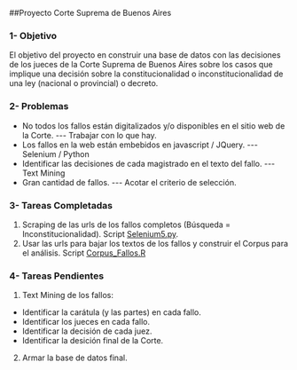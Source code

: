 ##Proyecto Corte Suprema de Buenos Aires

### 1- Objetivo
El objetivo del proyecto en construir una base de datos con las decisiones de los jueces de la Corte Suprema de Buenos Aires sobre los casos que implique una decisión sobre la constitucionalidad o inconstitucionalidad de una ley (nacional o provincial) o decreto.

### 2- Problemas
* No todos los fallos están digitalizados y/o disponibles en el sitio web de la Corte. --- Trabajar con lo que hay.
* Los fallos en la web están embebidos en javascript / JQuery. --- Selenium / Python
* Identificar las decisiones de cada magistrado en el texto del fallo. --- Text Mining
* Gran cantidad de fallos. --- Acotar el criterio de selección.

### 3- Tareas Completadas
1. Scraping de las urls de los fallos completos (Búsqueda = Inconstitucionalidad). Script [Selenium5.py][1].
2. Usar las urls para bajar los textos de los fallos y construir el Corpus para el análisis. Script [Corpus_Fallos.R][2]

### 4- Tareas Pendientes
1. Text Mining de los fallos:
  * Identificar la carátula (y las partes) en cada fallo.
  * Identificar los jueces en cada fallo.
  * Identificar la decisión de cada juez.
  * Identificar la desición final de la Corte.
2. Armar la base de datos final.

[1]:https://github.com/fedecarles/Proyecto_SCBA/blob/master/Python/selenium5.py
[2]:https://github.com/fedecarles/Proyecto_SCBA/blob/master/R/Corpus_Fallos.R
